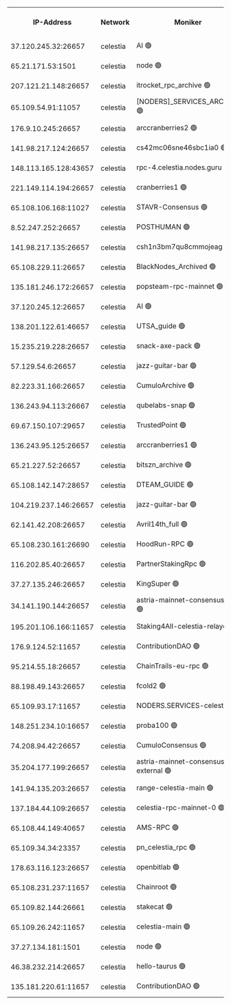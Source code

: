 


<table><tr><th>IP-Address</th><th>Network</th><th>Moniker</th><th>Latest Block Height</th><th>Earliest Block Height</th><th>Catching Up</th><th>Tx Index</th><th>Voting Power</th><th>Version</th><th>Scan Time</th></tr><tr><td>37.120.245.32:26657</td><td>celestia</td><td>AI 🟢</td><td>3524555</td><td>1</td><td>False</td><td>off</td><td>0</td><td>3.1.1</td><td>2025-01-14T02:10:42.528368306UTC</td></tr><tr><td>65.21.171.53:1501</td><td>celestia</td><td>node 🟢</td><td>3524555</td><td>1</td><td>False</td><td>on</td><td>0</td><td>3.2.0</td><td>2025-01-14T02:10:43.225256460UTC</td></tr><tr><td>207.121.21.148:26657</td><td>celestia</td><td>itrocket_rpc_archive 🟢</td><td>3524560</td><td>1</td><td>False</td><td>on</td><td>0</td><td>3.2.0</td><td>2025-01-14T02:11:07.847231452UTC</td></tr><tr><td>65.109.54.91:11057</td><td>celestia</td><td>[NODERS]_SERVICES_ARCHIVE 🟢</td><td>3523620</td><td>1</td><td>False</td><td>on</td><td>0</td><td>3.2.0</td><td>2025-01-14T02:11:37.156172444UTC</td></tr><tr><td>176.9.10.245:26657</td><td>celestia</td><td>arccranberries2 🟢</td><td>3524569</td><td>1</td><td>False</td><td>on</td><td>0</td><td>3.2.0</td><td>2025-01-14T02:12:00.311303126UTC</td></tr><tr><td>141.98.217.124:26657</td><td>celestia</td><td>cs42mc06sne46sbc1ia0 🟢</td><td>3524570</td><td>1</td><td>False</td><td>on</td><td>0</td><td>3.2.0</td><td>2025-01-14T02:12:03.150001104UTC</td></tr><tr><td>148.113.165.128:43657</td><td>celestia</td><td>rpc-4.celestia.nodes.guru 🟢</td><td>3524574</td><td>1</td><td>False</td><td>on</td><td>0</td><td>3.2.0</td><td>2025-01-14T02:12:22.711436534UTC</td></tr><tr><td>221.149.114.194:26657</td><td>celestia</td><td>cranberries1 🟢</td><td>3524575</td><td>1</td><td>False</td><td>on</td><td>0</td><td>3.2.0</td><td>2025-01-14T02:12:32.224487359UTC</td></tr><tr><td>65.108.106.168:11027</td><td>celestia</td><td>STAVR-Consensus 🟢</td><td>3524576</td><td>1</td><td>False</td><td>off</td><td>0</td><td>3.2.0</td><td>2025-01-14T02:12:34.654373894UTC</td></tr><tr><td>8.52.247.252:26657</td><td>celestia</td><td>POSTHUMAN 🟢</td><td>3524584</td><td>1</td><td>False</td><td>on</td><td>0</td><td>3.2.0</td><td>2025-01-14T02:13:17.947476149UTC</td></tr><tr><td>141.98.217.135:26657</td><td>celestia</td><td>csh1n3bm7qu8cmmojeag 🟢</td><td>3524584</td><td>1</td><td>False</td><td>on</td><td>0</td><td>3.2.0</td><td>2025-01-14T02:13:18.350598071UTC</td></tr><tr><td>65.108.229.11:26657</td><td>celestia</td><td>BlackNodes_Archived 🟢</td><td>3524585</td><td>1</td><td>False</td><td>on</td><td>0</td><td>3.1.1</td><td>2025-01-14T02:13:23.223043725UTC</td></tr><tr><td>135.181.246.172:26657</td><td>celestia</td><td>popsteam-rpc-mainnet 🟢</td><td>3524591</td><td>1</td><td>False</td><td>on</td><td>0</td><td>3.2.0</td><td>2025-01-14T02:13:58.962630257UTC</td></tr><tr><td>37.120.245.12:26657</td><td>celestia</td><td>AI 🟢</td><td>3524593</td><td>1</td><td>False</td><td>off</td><td>0</td><td>3.1.1</td><td>2025-01-14T02:14:09.535432492UTC</td></tr><tr><td>138.201.122.61:46657</td><td>celestia</td><td>UTSA_guide 🟢</td><td>3524600</td><td>1</td><td>False</td><td>on</td><td>0</td><td>3.2.0</td><td>2025-01-14T02:14:41.576572906UTC</td></tr><tr><td>15.235.219.228:26657</td><td>celestia</td><td>snack-axe-pack 🟢</td><td>3524600</td><td>1</td><td>False</td><td>off</td><td>0</td><td>3.1.1</td><td>2025-01-14T02:14:44.559019842UTC</td></tr><tr><td>57.129.54.6:26657</td><td>celestia</td><td>jazz-guitar-bar 🟢</td><td>3524601</td><td>1</td><td>False</td><td>off</td><td>0</td><td>3.1.1</td><td>2025-01-14T02:14:50.960539930UTC</td></tr><tr><td>82.223.31.166:26657</td><td>celestia</td><td>CumuloArchive 🟢</td><td>3524603</td><td>1</td><td>False</td><td>on</td><td>0</td><td>3.2.0</td><td>2025-01-14T02:14:57.525016973UTC</td></tr><tr><td>136.243.94.113:26667</td><td>celestia</td><td>qubelabs-snap 🟢</td><td>3524605</td><td>1</td><td>False</td><td>on</td><td>0</td><td>3.2.0</td><td>2025-01-14T02:15:13.711043475UTC</td></tr><tr><td>69.67.150.107:29657</td><td>celestia</td><td>TrustedPoint 🟢</td><td>3524607</td><td>1</td><td>False</td><td>on</td><td>0</td><td>3.2.0</td><td>2025-01-14T02:15:24.680278720UTC</td></tr><tr><td>136.243.95.125:26657</td><td>celestia</td><td>arccranberries1 🟢</td><td>3524616</td><td>1</td><td>False</td><td>on</td><td>0</td><td>3.2.0</td><td>2025-01-14T02:16:10.173180947UTC</td></tr><tr><td>65.21.227.52:26657</td><td>celestia</td><td>bitszn_archive 🟢</td><td>3524617</td><td>1</td><td>False</td><td>on</td><td>0</td><td>3.0.2</td><td>2025-01-14T02:16:15.395792669UTC</td></tr><tr><td>65.108.142.147:28657</td><td>celestia</td><td>DTEAM_GUIDE 🟢</td><td>3524625</td><td>1</td><td>False</td><td>on</td><td>0</td><td>3.2.0</td><td>2025-01-14T02:16:57.088420387UTC</td></tr><tr><td>104.219.237.146:26657</td><td>celestia</td><td>jazz-guitar-bar 🟢</td><td>3524626</td><td>1</td><td>False</td><td>off</td><td>0</td><td>3.1.1</td><td>2025-01-14T02:17:06.341910363UTC</td></tr><tr><td>62.141.42.208:26657</td><td>celestia</td><td>Avril14th_full 🟢</td><td>3524631</td><td>1</td><td>False</td><td>on</td><td>0</td><td>3.2.0</td><td>2025-01-14T02:17:29.495276244UTC</td></tr><tr><td>65.108.230.161:26690</td><td>celestia</td><td>HoodRun-RPC 🟢</td><td>2371494</td><td>1537165</td><td>False</td><td>off</td><td>0</td><td>1.9.0</td><td>2025-01-14T02:17:03.579353929UTC</td></tr><tr><td>116.202.85.40:26657</td><td>celestia</td><td>PartnerStakingRpc 🟢</td><td>2371494</td><td>1588231</td><td>False</td><td>on</td><td>0</td><td>1.9.0</td><td>2025-01-14T02:10:53.776074485UTC</td></tr><tr><td>37.27.135.246:26657</td><td>celestia</td><td>KingSuper 🟢</td><td>2371494</td><td>1814358</td><td>False</td><td>off</td><td>0</td><td>1.3.0</td><td>2025-01-14T02:11:43.643066188UTC</td></tr><tr><td>34.141.190.144:26657</td><td>celestia</td><td>astria-mainnet-consensus-1 🟢</td><td>3524593</td><td>2371501</td><td>False</td><td>on</td><td>0</td><td>3.2.0</td><td>2025-01-14T02:14:10.222018536UTC</td></tr><tr><td>195.201.106.166:11657</td><td>celestia</td><td>Staking4All-celestia-relayer 🟢</td><td>3524633</td><td>2399575</td><td>False</td><td>off</td><td>0</td><td>3.0.2</td><td>2025-01-14T02:17:42.387802696UTC</td></tr><tr><td>176.9.124.52:11657</td><td>celestia</td><td>ContributionDAO 🟢</td><td>3524616</td><td>2419178</td><td>False</td><td>on</td><td>0</td><td>3.1.1</td><td>2025-01-14T02:16:12.954161301UTC</td></tr><tr><td>95.214.55.18:26657</td><td>celestia</td><td>ChainTrails-eu-rpc 🟢</td><td>3524631</td><td>2832001</td><td>False</td><td>on</td><td>0</td><td>3.2.0</td><td>2025-01-14T02:17:29.182009328UTC</td></tr><tr><td>88.198.49.143:26657</td><td>celestia</td><td>fcold2 🟢</td><td>3524594</td><td>3174774</td><td>False</td><td>on</td><td>0</td><td>3.2.0</td><td>2025-01-14T02:14:14.769897042UTC</td></tr><tr><td>65.109.93.17:11657</td><td>celestia</td><td>NODERS.SERVICES-celestia 🟢</td><td>3524597</td><td>3188251</td><td>False</td><td>on</td><td>0</td><td>3.2.0</td><td>2025-01-14T02:14:26.963835126UTC</td></tr><tr><td>148.251.234.10:16657</td><td>celestia</td><td>proba100 🟢</td><td>3368357</td><td>3197687</td><td>False</td><td>off</td><td>0</td><td>3.2.0</td><td>2025-01-14T02:13:10.941073544UTC</td></tr><tr><td>74.208.94.42:26657</td><td>celestia</td><td>CumuloConsensus 🟢</td><td>3524576</td><td>3398001</td><td>False</td><td>on</td><td>0</td><td>3.2.0</td><td>2025-01-14T02:12:35.432761536UTC</td></tr><tr><td>35.204.177.199:26657</td><td>celestia</td><td>astria-mainnet-consensus-external 🟢</td><td>3524572</td><td>3408001</td><td>False</td><td>off</td><td>0</td><td>3.2.0</td><td>2025-01-14T02:12:13.664521193UTC</td></tr><tr><td>141.94.135.203:26657</td><td>celestia</td><td>range-celestia-main 🟢</td><td>3524558</td><td>3419239</td><td>False</td><td>on</td><td>0</td><td>3.0.2</td><td>2025-01-14T02:10:56.379301645UTC</td></tr><tr><td>137.184.44.109:26657</td><td>celestia</td><td>celestia-rpc-mainnet-0 🟢</td><td>3524597</td><td>3427323</td><td>False</td><td>on</td><td>0</td><td>3.2.0</td><td>2025-01-14T02:14:26.604940328UTC</td></tr><tr><td>65.108.44.149:40657</td><td>celestia</td><td>AMS-RPC 🟢</td><td>3524593</td><td>3435274</td><td>False</td><td>on</td><td>0</td><td>3.2.0</td><td>2025-01-14T02:14:09.948351193UTC</td></tr><tr><td>65.109.34.34:23357</td><td>celestia</td><td>pn_celestia_rpc 🟢</td><td>3524591</td><td>3449313</td><td>False</td><td>on</td><td>0</td><td>3.2.0</td><td>2025-01-14T02:13:58.488785372UTC</td></tr><tr><td>178.63.116.123:26657</td><td>celestia</td><td>openbitlab 🟢</td><td>3524559</td><td>3479429</td><td>False</td><td>on</td><td>0</td><td>3.1.1</td><td>2025-01-14T02:11:00.912809221UTC</td></tr><tr><td>65.108.231.237:11657</td><td>celestia</td><td>Chainroot 🟢</td><td>3524569</td><td>3481451</td><td>False</td><td>on</td><td>0</td><td>3.2.0</td><td>2025-01-14T02:12:00.735831636UTC</td></tr><tr><td>65.109.82.144:26661</td><td>celestia</td><td>stakecat 🟢</td><td>3524596</td><td>3512001</td><td>False</td><td>on</td><td>0</td><td>3.0.2</td><td>2025-01-14T02:14:25.612107814UTC</td></tr><tr><td>65.109.26.242:11657</td><td>celestia</td><td>celestia-main 🟢</td><td>3524603</td><td>3516357</td><td>False</td><td>on</td><td>0</td><td>3.2.0</td><td>2025-01-14T02:14:59.121353272UTC</td></tr><tr><td>37.27.134.181:1501</td><td>celestia</td><td>node 🟢</td><td>3524579</td><td>3517837</td><td>False</td><td>off</td><td>0</td><td>3.0.2</td><td>2025-01-14T02:12:52.345844774UTC</td></tr><tr><td>46.38.232.214:26657</td><td>celestia</td><td>hello-taurus 🟢</td><td>3524555</td><td>3522528</td><td>False</td><td>off</td><td>0</td><td>3.2.0</td><td>2025-01-14T02:10:42.827204572UTC</td></tr><tr><td>135.181.220.61:11657</td><td>celestia</td><td>ContributionDAO 🟢</td><td>3524584</td><td>3524427</td><td>False</td><td>off</td><td>0</td><td>3.1.1</td><td>2025-01-14T02:13:20.771801618UTC</td></tr></table>